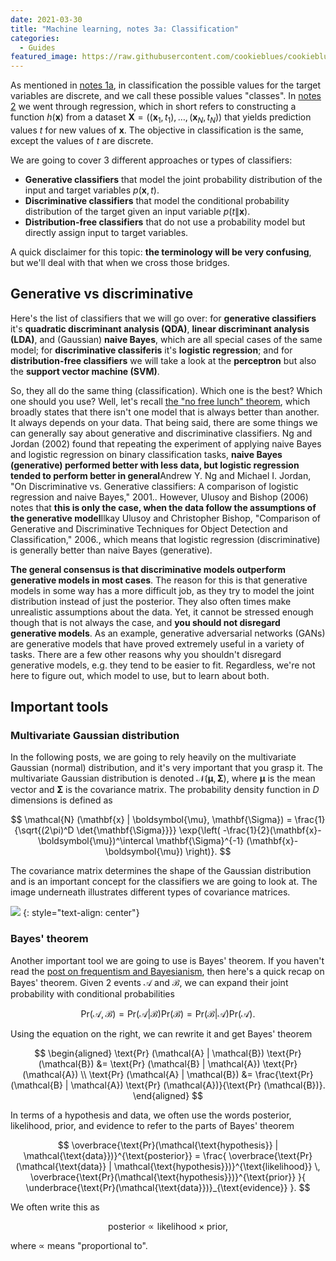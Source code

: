 ```yaml
---
date: 2021-03-30
title: "Machine learning, notes 3a: Classification"
categories:
  - Guides
featured_image: https://raw.githubusercontent.com/cookieblues/cookieblues.github.io/33c1f7b6dbd05a952e9c9d381173195dce89fc52/extra/bsmalea-notes-2/prob_linreg.svg
---
```

As mentioned in <a href="{{ site.url }}/guides/2021/03/08/bsmalea-notes-1a">notes 1a</a>, in classification the possible values for the target variables are discrete, and we call these possible values "classes". In <a href="{{ site.url }}/guides/2021/03/22/bsmalea-notes-2">notes 2</a> we went through regression, which in short refers to constructing a function $h( \mathbf{x} )$ from a dataset $\mathbf{X} = \left( (\mathbf{x}_1, t_1), \dots, (\mathbf{x}_N, t_N) \right)$ that yields prediction values $t$ for new values of $\mathbf{x}$. The objective in classification is the same, except the values of $t$ are discrete.

We are going to cover 3 different approaches or types of classifiers:

- **Generative classifiers** that model the joint probability distribution of the input and target variables $p(\mathbf{x}, t)$.
- **Discriminative classifiers** that model the conditional probability distribution of the target given an input variable $p(t \| \mathbf{x})$.
- **Distribution-free classifiers** that do not use a probability model but directly assign input to target variables.

A quick disclaimer for this topic: **the terminology will be very confusing**, but we'll deal with that when we cross those bridges.


## Generative vs discriminative
Here's the list of classifiers that we will go over: for **generative classifiers** it's **quadratic discriminant analysis (QDA)**, **linear discriminant analysis (LDA)**, and (Gaussian) **naive Bayes**, which are all special cases of the same model; for **discriminative classiferis** it's **logistic regression**; and for **distribution-free classifiers** we will take a look at the **perceptron** but also the **support vector machine (SVM)**.

So, they all do the same thing (classification). Which one is the best? Which one should you use? Well, let's recall <a href="{{ site.url }}/guides/2021/03/11/bsmalea-notes-1b/">the "no free lunch" theorem</a>, which broadly states that there isn't one model that is always better than another. It always depends on your data. That being said, there are some things we can generally say about generative and discriminative classifiers. Ng and Jordan (2002) found that repeating the experiment of applying naive Bayes and logistic regression on binary classification tasks, **naive Bayes (generative) performed better with less data, but logistic regression tended to perform better in general**<span class="sidenote-number"></span><span class="sidenote">Andrew Y. Ng and Michael I. Jordan, "On Discriminative vs. Generative classifiers: A comparison of logistic regression and naive Bayes," 2001.</span>. However, Ulusoy and Bishop (2006) notes that **this is only the case, when the data follow the assumptions of the generative model**<span class="sidenote-number"></span><span class="sidenote">Ilkay Ulusoy and Christopher Bishop, "Comparison of Generative and Discriminative Techniques for Object Detection and Classification," 2006.</span>, which means that logistic regression (discriminative) is generally better than naive Bayes (generative).

**The general consensus is that discriminative models outperform generative models in most cases**. The reason for this is that generative models in some way has a more difficult job, as they try to model the joint distribution instead of just the posterior. They also often times make unrealistic assumptions about the data. Yet, it cannot be stressed enough though that is not always the case, and **you should not disregard generative models**. As an example, generative adversarial networks (GANs) are generative models that have proved extremely useful in a variety of tasks. There are a few other reasons why you shouldn't disregard generative models, e.g. they tend to be easier to fit. Regardless, we're not here to figure out, which model to use, but to learn about both.

## Important tools
### Multivariate Gaussian distribution
In the following posts, we are going to rely heavily on the multivariate Gaussian (normal) distribution, and it's very important that you grasp it. The multivariate Gaussian distribution is denoted $\mathcal{N} (\boldsymbol{\mu}, \mathbf{\Sigma})$, where $\boldsymbol{\mu}$ is the mean vector and $\mathbf{\Sigma}$ is the covariance matrix. The probability density function in $D$ dimensions is defined as

$$
\mathcal{N} (\mathbf{x} | \boldsymbol{\mu}, \mathbf{\Sigma}) = \frac{1}{\sqrt{(2\pi)^D \det{\mathbf{\Sigma}}}} \exp{\left( -\frac{1}{2}(\mathbf{x}-\boldsymbol{\mu})^\intercal \mathbf{\Sigma}^{-1} (\mathbf{x}-\boldsymbol{\mu}) \right)}.
$$

The covariance matrix determines the shape of the Gaussian distribution and is an important concept for the classifiers we are going to look at. The image underneath illustrates different types of covariance matrices.

<img src="{{ site.url }}/extra/bsmalea-notes-3a/gaussians.svg">
{: style="text-align: center"}


### Bayes' theorem
Another important tool we are going to use is Bayes' theorem. If you haven't read the <a href="{{ site.url }}/guides/2021/03/15/bsmalea-notes-1c/">post on frequentism and Bayesianism</a>, then here's a quick recap on Bayes' theorem. Given 2 events $\mathcal{A}$ and $\mathcal{B}$, we can expand their joint probability with conditional probabilities

$$
\text{Pr} (\mathcal{A}, \mathcal{B}) = \text{Pr} (\mathcal{A} | \mathcal{B}) \text{Pr} (\mathcal{B}) = \text{Pr} (\mathcal{B} | \mathcal{A}) \text{Pr} (\mathcal{A}).
$$

Using the equation on the right, we can rewrite it and get Bayes' theorem

$$ \begin{aligned}
\text{Pr} (\mathcal{A} | \mathcal{B}) \text{Pr} (\mathcal{B})
&= \text{Pr} (\mathcal{B} | \mathcal{A}) \text{Pr} (\mathcal{A}) \\
\text{Pr} (\mathcal{A} | \mathcal{B})
&= \frac{\text{Pr} (\mathcal{B} | \mathcal{A}) \text{Pr} (\mathcal{A})}{\text{Pr} (\mathcal{B})}.
\end{aligned} $$

In terms of a hypothesis and data, we often use the words posterior, likelihood, prior, and evidence to refer to the parts of Bayes' theorem

$$
\overbrace{\text{Pr}(\mathcal{\text{hypothesis}} | \mathcal{\text{data}})}^{\text{posterior}}
= \frac{ \overbrace{\text{Pr}(\mathcal{\text{data}} | \mathcal{\text{hypothesis}})}^{\text{likelihood}} \, \overbrace{\text{Pr}(\mathcal{\text{hypothesis}})}^{\text{prior}} }{ \underbrace{\text{Pr}(\mathcal{\text{data}})}_{\text{evidence}} }.
$$

We often write this as

$$
\text{posterior} \propto \text{likelihood} \times \text{prior},
$$

where $\propto$ means "proportional to".

